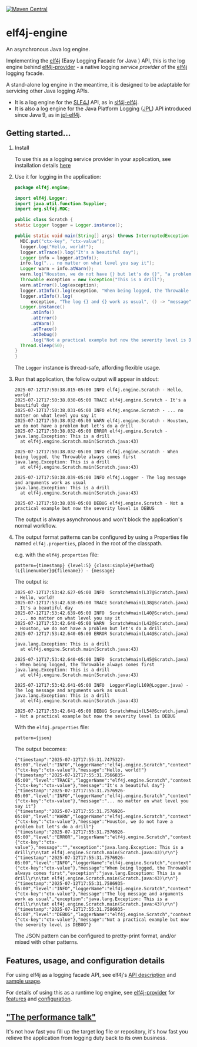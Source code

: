 [![Maven Central](https://img.shields.io/maven-central/v/io.github.elf4j/elf4j-engine.svg?label=Maven%20Central)](https://maven-badges.herokuapp.com/maven-central/io.github.elf4j/elf4j-engine)

# elf4j-engine

An asynchronous Java log engine.

Implementing the [elf4j](https://github.com/elf4j/elf4j) (Easy Logging Facade for Java ) API, this is the log engine
behind [elf4j-provider](https://github.com/elf4j/elf4j-provider) - a native logging _service provider_ of
the [elf4j](https://github.com/elf4j/) logging facade.

A stand-alone log engine in the meantime, it is designed to be adaptable for servicing other Java logging APIs.

* It is a log engine for the [SLF4J](https://www.slf4j.org/) API, as
  in [slf4j-elf4j](https://github.com/elf4j/slf4j-elf4j).
* It is also a log engine for the Java Platform Logging ([JPL](https://openjdk.org/jeps/264)) API introduced since Java
  9, as in [jpl-elf4j](https://github.com/elf4j/jpl-elf4j).

## Getting started...

1. Install

   To use this as a logging service provider in your application, see installation
   details [here](https://github.com/elf4j/elf4j-provider#installation)

2. Use it for logging in the application:
   ```java 
   package elf4j.engine;
   
   import elf4j.Logger;
   import java.util.function.Supplier;
   import org.slf4j.MDC;
   
   public class Scratch {
   static Logger logger = Logger.instance();
   
   public static void main(String[] args) throws InterruptedException {
     MDC.put("ctx-key", "ctx-value");
     logger.log("Hello, world!");
     logger.atTrace().log("It's a beautiful day");
     Logger info = logger.atInfo();
     info.log("... no matter on what level you say it");
     Logger warn = info.atWarn();
     warn.log("Houston, we do not have {} but let's do {}", "a problem", (Supplier<?>) () -> "a drill");
     Throwable exception = new Exception("This is a drill");
     warn.atError().log(exception);
     logger.atInfo().log(exception, "When being logged, the Throwable always comes {}", "first");
     logger.atInfo().log(
         exception, "The log {} and {} work as usual", () -> "message", () -> "arguments");
     Logger.instance()
         .atInfo()
         .atError()
         .atWarn()
         .atTrace()
         .atDebug()
         .log("Not a practical example but now the severity level is DEBUG");
     Thread.sleep(50);
   }
   }
   ```
   The `Logger` instance is thread-safe, affording flexible usage.
3. Run that application, the follow output will appear in stdout:
   ```
   2025-07-12T17:50:38.015-05:00 INFO elf4j.engine.Scratch - Hello, world!
   2025-07-12T17:50:38.030-05:00 TRACE elf4j.engine.Scratch - It's a beautiful day
   2025-07-12T17:50:38.031-05:00 INFO elf4j.engine.Scratch - ... no matter on what level you say it
   2025-07-12T17:50:38.032-05:00 WARN elf4j.engine.Scratch - Houston, we do not have a problem but let's do a drill
   2025-07-12T17:50:38.032-05:00 ERROR elf4j.engine.Scratch - 
   java.lang.Exception: This is a drill
     at elf4j.engine.Scratch.main(Scratch.java:43)
   
   2025-07-12T17:50:38.032-05:00 INFO elf4j.engine.Scratch - When being logged, the Throwable always comes first
   java.lang.Exception: This is a drill
     at elf4j.engine.Scratch.main(Scratch.java:43)
   
   2025-07-12T17:50:38.039-05:00 INFO elf4j.Logger - The log message and arguments work as usual
   java.lang.Exception: This is a drill
     at elf4j.engine.Scratch.main(Scratch.java:43)
   
   2025-07-12T17:50:38.039-05:00 DEBUG elf4j.engine.Scratch - Not a practical example but now the severity level is DEBUG
   ```
   The output is always asynchronous and won't block the application's normal workflow.
4. The output format patterns can be configured by using a Properties file named `elf4j.properties`, placed in the root
   of the classpath.

   e.g. with the `elf4j.properties` file:

   ```properties
   pattern={timestamp} {level:5} {class:simple}#{method}(L{linenumber}@{filename}) - {message}
   ```

   The output is:

   ```
   2025-07-12T17:53:42.627-05:00 INFO  Scratch#main(L37@Scratch.java) - Hello, world!
   2025-07-12T17:53:42.638-05:00 TRACE Scratch#main(L38@Scratch.java) - It's a beautiful day
   2025-07-12T17:53:42.639-05:00 INFO  Scratch#main(L40@Scratch.java) - ... no matter on what level you say it
   2025-07-12T17:53:42.640-05:00 WARN  Scratch#main(L42@Scratch.java) - Houston, we do not have a problem but let's do a drill
   2025-07-12T17:53:42.640-05:00 ERROR Scratch#main(L44@Scratch.java) - 
   java.lang.Exception: This is a drill
     at elf4j.engine.Scratch.main(Scratch.java:43)
   
   2025-07-12T17:53:42.640-05:00 INFO  Scratch#main(L45@Scratch.java) - When being logged, the Throwable always comes first
   java.lang.Exception: This is a drill
     at elf4j.engine.Scratch.main(Scratch.java:43)
   
   2025-07-12T17:53:42.641-05:00 INFO  Logger#log(L169@Logger.java) - The log message and arguments work as usual
   java.lang.Exception: This is a drill
     at elf4j.engine.Scratch.main(Scratch.java:43)
   
   2025-07-12T17:53:42.641-05:00 DEBUG Scratch#main(L54@Scratch.java) - Not a practical example but now the severity level is DEBUG
   ```

   With the `elf4j.properties` file:

   ```properties
   pattern={json}
   ```

   The output becomes:

   ```
   {"timestamp":"2025-07-12T17:55:31.7475327-05:00","level":"INFO","loggerName":"elf4j.engine.Scratch","context":{"ctx-key":"ctx-value"},"message":"Hello, world!"}
   {"timestamp":"2025-07-12T17:55:31.7566835-05:00","level":"TRACE","loggerName":"elf4j.engine.Scratch","context":{"ctx-key":"ctx-value"},"message":"It's a beautiful day"}
   {"timestamp":"2025-07-12T17:55:31.7576926-05:00","level":"INFO","loggerName":"elf4j.engine.Scratch","context":{"ctx-key":"ctx-value"},"message":"... no matter on what level you say it"}
   {"timestamp":"2025-07-12T17:55:31.7576926-05:00","level":"WARN","loggerName":"elf4j.engine.Scratch","context":{"ctx-key":"ctx-value"},"message":"Houston, we do not have a problem but let's do a drill"}
   {"timestamp":"2025-07-12T17:55:31.7576926-05:00","level":"ERROR","loggerName":"elf4j.engine.Scratch","context":{"ctx-key":"ctx-value"},"message":"","exception":"java.lang.Exception: This is a drill\r\n\tat elf4j.engine.Scratch.main(Scratch.java:43)\r\n"}
   {"timestamp":"2025-07-12T17:55:31.7576926-05:00","level":"INFO","loggerName":"elf4j.engine.Scratch","context":{"ctx-key":"ctx-value"},"message":"When being logged, the Throwable always comes first","exception":"java.lang.Exception: This is a drill\r\n\tat elf4j.engine.Scratch.main(Scratch.java:43)\r\n"}
   {"timestamp":"2025-07-12T17:55:31.7586935-05:00","level":"INFO","loggerName":"elf4j.engine.Scratch","context":{"ctx-key":"ctx-value"},"message":"The log message and arguments work as usual","exception":"java.lang.Exception: This is a drill\r\n\tat elf4j.engine.Scratch.main(Scratch.java:43)\r\n"}
   {"timestamp":"2025-07-12T17:55:31.7586935-05:00","level":"DEBUG","loggerName":"elf4j.engine.Scratch","context":{"ctx-key":"ctx-value"},"message":"Not a practical example but now the severity level is DEBUG"}
   ```

   The JSON pattern can be configured to pretty-print format, and/or mixed with other patterns.

## Features, usage, and configuration details

For using elf4j as a logging facade API, see
elf4j's [API description](https://github.com/elf4j/elf4j#log-service-interface-and-access-api)
and [sample usage](https://github.com/elf4j/elf4j#use-it---for-log-service-api-clients).

For details of using this as a runtime log engine, see [elf4j-provider](https://github.com/elf4j/elf4j-provider)
for [features](https://github.com/elf4j/elf4j-provider#features)
and [configuration](https://github.com/elf4j/elf4j-provider#configuration).

## ["The performance talk"](https://github.com/elf4j/elf4j-provider#performance)

It's not how fast you fill up the target log file or repository, it's how fast you relieve the application from logging
duty back to its own business.
